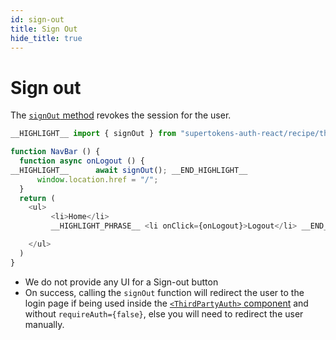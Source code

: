 ```yaml
---
id: sign-out
title: Sign Out
hide_title: true
---
```


# Sign out

The [`signOut` method](/docs/auth-react/thirdparty/sign-out) revokes the session for the user.

<!--DOCUSAURUS_CODE_TABS-->
<!--ReactJS-->
```js
__HIGHLIGHT__ import { signOut } from "supertokens-auth-react/recipe/thirdparty"; __END_HIGHLIGHT__

function NavBar () {
  function async onLogout () {
__HIGHLIGHT__      await signOut(); __END_HIGHLIGHT__
      window.location.href = "/";
  }
  return (
    <ul>
         <li>Home</li>
         __HIGHLIGHT_PHRASE__ <li onClick={onLogout}>Logout</li> __END_HIGHLIGHT_PHRASE__

    </ul>
  )
}
```
<!--END_DOCUSAURUS_CODE_TABS-->

- We do not provide any UI for a Sign-out button
- On success, calling the `signOut` function will redirect the user to the login page if being used inside the [`<ThirdPartyAuth>` component](./sessions/securing-component) and without `requireAuth={false}`, else you will need to redirect the user manually.